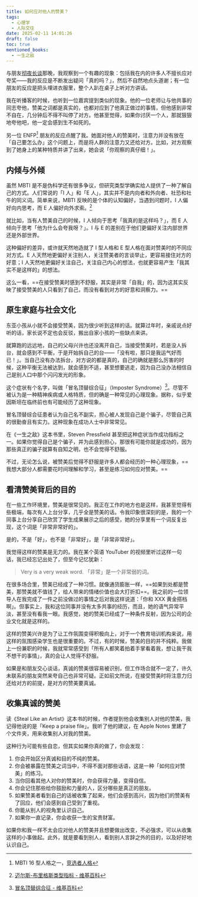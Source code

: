 ```yaml
---
title: 如何应对他人的赞美？
tags:
  - 心理学
  - 人际交往
date: 2025-02-11 14:01:26
draft: false
toc: true
mentioned_books:
  - 一生之敌
---
```


与朋友[彻夜长谈](/posts/在清晨八点回家/)那晚，我观察到一个有趣的现象：包括我在内的许多人不擅长应对夸奖——我的反应是不断发出疑问「真的吗？」，然后不自然地点头道谢；有一位朋友的反应是把头埋进衣服里，整个人趴在桌子上听对方讲话。

<!--more-->

我在听播客的时候，也听到一位嘉宾提到类似的现象。他的一位老师让与他共事的同志夸他，赞美之词都是真实的，也都对应到了他真正做过的事情，但他感到非常不自在，几分钟后不得不叫停了对方。他甚至觉得，如果你讨厌一个人，那就狠狠地夸他吧，他一定会感到生不如死的。

另一位 ENFP[^1] 朋友的反应点醒了我。她面对他人的赞美时，注意力并没有放在「自己要怎么办」这个问题上，而是将人群的注意力又还给对方。比如，对方观察到了她身上的某种特质并讲了出来，她会说「你观察的真仔细！」。

## 内倾与外倾

虽然 MBTI 是不是伪科学还有很多争议，但研究类型学确实给人提供了一种了解自己的方式。人们常说的「I 人」和「E 人」，其实并不是内向者和外向者、社恐和社牛的同义词。简单来说，MBTI 反映的是个体的认知偏好，当遇到问题时，I 人偏好向内思考，而 E 人偏好向外求索。[^2]

就比如，当有人赞美自己的时候，I 人倾向于思考「我真的是这样吗？」，而 E 人倾向于思考「他为什么会夸我呀？」。I 与 E 的差别在于他们更偏好关注内部世界还是外部世界。

这种偏好的差异，或许就天然地造就了 I 型人格和 E 型人格在面对赞美时的不同应对方式。E 人天然地更偏好关注别人，关注赞美者的言谈举止，更容易接住对方的好意；I 人天然地更偏好关注自己，关注自己内心的想法，也就更容易产生「我其实不是这样的」的想法。

这么一看，==在接受赞美时感到不舒服，其实是非常「自我」的，因为这其实反映了接受赞美的人只看到了自己，而没有看到对方的好意和洞察力。==

## 原生家庭与社会文化

东亚小孩从小就不会接受赞美，因为很少听到这样的话。就算过年时，亲戚说点好听的话，家长说不定也会反驳，搬出自家小孩的一些缺点来讲。

就算跑的远远地，自己的父母兴许也还没离开自己，当接受赞美时，若是没人拆台，就会感到不平衡，于是开始拆自己的台——「没有啦，那只是我运气好而已！」。当自己没有办法拆台，对方说的都是真的，自己的确就是那么厉害的时候，这种平衡无法被达到，就会感到不适，甚至想要逃走，因为自己没办法相信自己是别人口中那个闪闪发光的形象。

这个症状有个名字，叫做「冒名顶替综合征」（Imposter Syndrome）[^3]。尽管不被认为是一种精神疾病或人格特质，但的确是一种常见的心理现象。据称，似乎爱因斯坦在临终前也有可能经历了这种现象。

冒名顶替综合征患者认为自己名不副实，担心被人发现自己是个骗子，尽管自己真的很勤奋且有实力。这种现象在成功人士中非常常见。

在《一生之敌》这本书里，Steven Pressfield 甚至把这种症状当作成功指标之一。如果你觉得自己是个骗子，并为此感到担心，那很有可能你就是成功的，因为那些真正的骗子就算有自知之明，也不会觉得不舒服。

不过，无论怎么说，被赞美后觉得不舒服是许多人都会经历的一种心理现象，==我想大部分人都需要花时间理解和学习，甚至是练习如何应对赞美。==

## 看清赞美背后的目的

在一些工作环境里，赞美是很常见的。我正在工作的地方也是这样，我甚至觉得有些极端，每次有人上台分享，几乎全是赞美的话。令我印象很深刻的是，我的一个同事上台分享自己欣赏了学生成果展示之后的感受，她的分享里有一个词反复出现，这个词是「非常非常好的」。

是的，不是「好」，也不是「非常好」，是「非常非常好」。

我觉得这样的赞美是无力的。我在某个英语 YouTuber 的视频里听过这样一句话，我已经忘记出处了，但至今记忆犹新：

> Very is a very weak word.
> 「非常」是一个非常弱的词。

在很多场合里，赞美已经成了一种习惯。就像通货膨胀一样，==如果到处都是赞美，那赞美就不值钱了，给人带来的情绪价值也会大打折扣==。我之前的一位领导人在我完成了一件之前没做过的事情之后对我这样说道：「你和 XXX 黄金搭档啊」。但事实上，我和这位同事并没有太多共事的经历，而且，她的语气异常平淡，甚至没有看我一眼。我感觉，她的赞美已经成了一种条件反射，因为公司的企业文化就是这样的。

这样的赞美兴许是为了让工作氛围变得积极向上，对于一个教育培训机构来说，用这样的氛围感染学生也是很重要的。不过，有的时候，赞美的目的并不纯粹。我做上一份兼职的时候，我就常常感受到「所有人都笑着拍着手掌看着我，想让我干我不想干的事情」，真的会让人觉得不舒服。

如果是和朋友交心谈话，真诚的赞美很容易被识别，但工作场合就不一定了，许久未联系的朋友突然来夸自己也非常可疑。正如前文所说，在接受赞美时将注意力归还给对方的前提，是对方的赞美要真诚。

## 收集真诚的赞美

读《Steal Like an Artist》这本书的时候，作者提到他会收集别人对他的赞美，我记得他说的是「Keep a praise file」。我听了他的建议，在 Apple Notes 里建了个文件夹，用来收集别人对我的赞美。

这种行为可能有些自恋，但其实如果你真的做了，你会发现：

1. 你会开始区分真诚和目的不纯的赞美。
2. 你会被暴露在赞美之词当中，不得不面对那些话语，这是一种「如何应对赞美」的练习。
3. 当你回看其他人对你的赞美时，你会获得力量，变得自信。
4. 你会记住那些给你鼓励和力量的人，区分哪些是真正的朋友。
5. 如果赞美者看到自己的话被收集了起来，他们会感到高兴，因为他们的赞美有了回应，他们会感到自己受到了重视。
6. 你能从别人的视角里认识自己。
7. 如果你一直记录，你会收获一生的宝贵财富。

如果你和我一样不太会应对他人的赞美并且想要做出改变，不必强求，可以从收集这样的小事做起。此外，就是要看到别人，看到别人言辞之外的目的，以及好好地认识自己。

[^1]: MBTI 16 型人格之一，[竞选者人格](https://www.16personalities.com/ch/enfp-人格)
[^2]: [迈尔斯-布里格斯类型指标 - 维基百科](https://zh.wikipedia.org/wiki/邁爾斯-布里格斯類型指標#能量態度：外向/內向（E/I）)
[^3]: [冒名顶替综合征 - 维基百科](https://zh.wikipedia.org/wiki/冒名頂替症候群)
